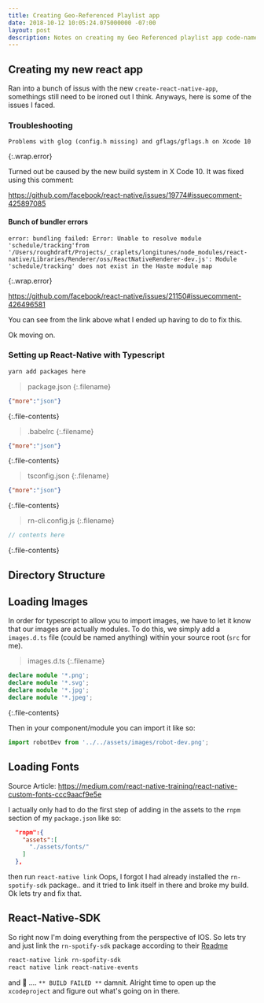 ```yaml
---
title: Creating Geo-Referenced Playlist app
date: 2018-10-12 10:05:24.075000000 -07:00
layout: post
description: Notes on creating my Geo Referenced playlist app code-named Longitunes
---
```


## Creating my new react app

Ran into a bunch of issus with the new `create-react-native-app`, somethings still need to be ironed out I think.  Anyways, here is some of the issues I faced.

### Troubleshooting

```
Problems with glog (config.h missing) and gflags/gflags.h on Xcode 10 
```
{:.wrap.error}

Turned out be caused by the new build system in X Code 10.  It was fixed using this comment: 

https://github.com/facebook/react-native/issues/19774#issuecomment-425897085


#### Bunch of bundler errors

```
error: bundling failed: Error: Unable to resolve module 'schedule/tracking'from '/Users/roughdraft/Projects/_craplets/longitunes/node_modules/react-native/Libraries/Renderer/oss/ReactNativeRenderer-dev.js': Module 'schedule/tracking' does not exist in the Haste module map
```
{:.wrap.error}

<https://github.com/facebook/react-native/issues/21150#issuecomment-426496581>

You can see from the link above what I ended up having to do to fix this.

Ok moving on.


### Setting up React-Native with Typescript

```sh
yarn add packages here
```

>package.json 
{:.filename}
```json
{"more":"json"}
```
{:.file-contents}


>.babelrc
{:.filename}
```json
{"more":"json"}
```
{:.file-contents}


>tsconfig.json
{:.filename}
```json
{"more":"json"}
```
{:.file-contents}

>rn-cli.config.js
{:.filename}
```js
// contents here
```
{:.file-contents}


## Directory Structure


## Loading Images
In order for typescript to allow you to import images, we have to let it know that our images are actually modules.  To do this, we simply add a `images.d.ts` file (could be named anything) within your source root (`src` for me).

>images.d.ts
{:.filename}
```ts
declare module '*.png';
declare module '*.svg';
declare module '*.jpg';
declare module '*.jpeg';
```
{:.file-contents}

Then in your component/module you can import it like so:

```ts
import robotDev from '../../assets/images/robot-dev.png';
```

## Loading Fonts

Source Article: <https://medium.com/react-native-training/react-native-custom-fonts-ccc9aacf9e5e>

I actually only had to do the first step of adding in the assets to the `rnpm` section of my `package.json` like so:

```json
  "rnpm":{
    "assets":[
      "./assets/fonts/"
    ]
  },
```

then run `react-native link`
Oops, I forgot I had already installed the `rn-spotify-sdk` package.. and it tried to link itself in there and broke my build.  Ok lets try and fix that.

## React-Native-SDK

So right now I'm doing everything from the perspective of IOS.  So lets try and just link the `rn-spotify-sdk` package according to their [Readme](https://github.com/lufinkey/react-native-spotify)

```sh
react-native link rn-spofity-sdk
react native link react-native-events
```

and 🥁 .... `** BUILD FAILED **` damnit.  Alright time to open up the `xcodeproject` and figure out what's going on in there.






